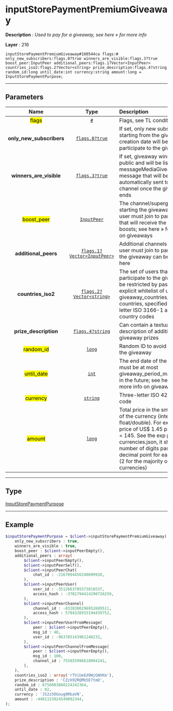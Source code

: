 # inputStorePaymentPremiumGiveaway

**Description** : *Used to pay for a giveaway, see here &raquo; for more info*

**Layer** : 216

```tl
inputStorePaymentPremiumGiveaway#160544ca flags:# only_new_subscribers:flags.0?true winners_are_visible:flags.3?true boost_peer:InputPeer additional_peers:flags.1?Vector<InputPeer> countries_iso2:flags.2?Vector<string> prize_description:flags.4?string random_id:long until_date:int currency:string amount:long = InputStorePaymentPurpose;
```

---

## Parameters

| Name | Type | Description |
| :---: | :---: | :--- |
| <mark>flags</mark> | [`#`](type/#) | Flags, see TL conditional fields |
| **only_new_subscribers** | [`flags.0?true`](type/true) | If set, only new subscribers starting from the giveaway creation date will be able to participate to the giveaway |
| **winners_are_visible** | [`flags.3?true`](type/true) | If set, giveaway winners are public and will be listed in a messageMediaGiveawayResults message that will be automatically sent to the channel once the giveaway ends |
| <mark>boost_peer</mark> | [`InputPeer`](type/InputPeer) | The channel/supergroup starting the giveaway, that the user must join to participate, that will receive the giveaway boosts; see here » for more info on giveaways |
| **additional_peers** | [`flags.1?Vector<InputPeer>`](type/InputPeer) | Additional channels that the user must join to participate to the giveaway can be specified here |
| **countries_iso2** | [`flags.2?Vector<string>`](type/string) | The set of users that can participate to the giveaway can be restricted by passing here an explicit whitelist of up to giveaway_countries_max countries, specified as two-letter ISO 3166-1 alpha-2 country codes |
| **prize_description** | [`flags.4?string`](type/string) | Can contain a textual description of additional giveaway prizes |
| <mark>random_id</mark> | [`long`](type/long) | Random ID to avoid resending the giveaway |
| <mark>until_date</mark> | [`int`](type/int) | The end date of the giveaway, must be at most giveaway_period_max seconds in the future; see here » for more info on giveaways |
| <mark>currency</mark> | [`string`](type/string) | Three-letter ISO 4217 currency code |
| <mark>amount</mark> | [`long`](type/long) | Total price in the smallest units of the currency (integer, not float/double). For example, for a price of US$ 1.45 pass amount = 145. See the exp parameter in currencies.json, it shows the number of digits past the decimal point for each currency (2 for the majority of currencies) |

---

## Type

[InputStorePaymentPurpose](type/InputStorePaymentPurpose)

---

## Example

```php
$inputStorePaymentPurpose = $client->inputStorePaymentPremiumGiveaway(
	only_new_subscribers : true,
	winners_are_visible : true,
	boost_peer : $client->inputPeerEmpty(),
	additional_peers : array(
		$client->inputPeerEmpty(),
		$client->inputPeerSelf(),
		$client->inputPeerChat(
			chat_id : -2167094456240609910,
		),
		$client->inputPeerUser(
			user_id : -3512663785573818537,
			access_hash : -3781794414290726259,
		),
		$client->inputPeerChannel(
			channel_id : -8328300296952609511,
			access_hash : 5704328915194439752,
		),
		$client->inputPeerUserFromMessage(
			peer : $client->inputPeerEmpty(),
			msg_id : 40,
			user_id : -963785143961246232,
		),
		$client->inputPeerChannelFromMessage(
			peer : $client->inputPeerEmpty(),
			msg_id : 100,
			channel_id : 755855996618094241,
		),
	),
	countries_iso2 : array('rTViUeEd9WjGNXKm'),
	prize_description : 'CZzX92RQMb5E7tmD',
	random_id : 8756003860224242364,
	until_date : 82,
	currency : 'JS2z5OGoug0RbaVN',
	amount : -4401153924549092344,
);
```